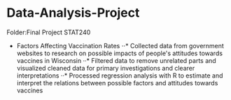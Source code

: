 # Data-Analysis-Project

Folder:Final Project STAT240
* Factors Affecting Vaccination Rates 
⋅⋅*  Collected data from government websites to research on possible impacts of people's attitudes towards vaccines in Wisconsin 
··* Filtered data to remove unrelated parts and visualized cleaned data for primary investigations and clearer interpretations 
··* Processed regression analysis with R to estimate and interpret the relations between possible factors and attitudes towards vaccines 

